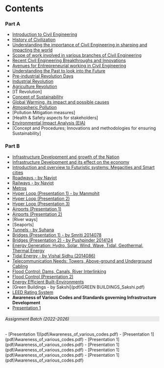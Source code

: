 # Contents

### Part A

- [Introduction to Civil Engineering](pdf/Introduction_CE-ISGI.pdf)
- [History of Civilization](History_of_Civilization.md)
- [Understanding the importance of Civil Engineering in sharping and impacting the world](pdf/Understanding_the_importance_of_civil_engineering_in_shaping_the_world.pdf)
- [Scope of work involved in various branches of Civil Engineering](pdf/Scope_of_work_involved_in_various_branches_of_Civil_Engineering.pdf)
- [Recent Civil Engineering Breakthroughs and Innovations](pdf/Recent_Civil_Engineering_Breakthroughs_and_Innovations.pdf)
- [Avenues for Entrepreneurial working in Civil Engineering](pdf/AVENUES_FOR_ENTREPRENEURIAL_WORKING_IN_CIVIL_ENGINEERING.pdf)  
- [Understanding the Past to look into the Future](pdf/Understanding_the_Past_to_look_into_the_Future.pdf)
- [Pre-industrial Revolution Days](pdf/Pre-Industrial_Revolution_Days.pdf)
- [Industrial Revolution](pdf/Industrial_Revolution.pdf)
- [Agriculture Revolution](pdf/Agriculture_Revolution.pdf)
- [IT Revolution]
- [Concept of Sustainability](pdf/Concept_of_Sustainability.pdf)
- [Global Warming, its impact and possible causes](pdf/Global_Warming.pdf)
- [Atmospheric Pollution](pdf/Atmospheric_Pollution.pdf)
- [Pollution Mitigation measures]
- [Health & Safety aspects for stakeholders]
- [Environmental Impact Analysis (EIA)](pdf/Environment_Impact_Assessment.pdf)
- [Concept and Procedures; Innovations and methodologies for ensuring Sustainability]



### Part B

- [Infrastructure Development and growth of the Nation](pdf/Infrastructure_Development.pdf)
- [Infrastructure Development and its effect on the economy](pdf/Infrastructure_Development_and_its_effect_on_the_economy.pdf)
- [Introduction and overview to Futuristic systems: Megacities and Smart cities](pdf/Introduction_and_overview_to_futuristic_systems.pdf)
- [Roadways - by Navjot](pdf/Roadways.pdf)
- [Railways - by Navjot](pdf/Railways.pdf)
- [Metros](pdf/Metros.pdf)
- [Hyper Loop (Presentation 1) - by Manmohit](pdf/HYPERLOOP_Manmohit.pdf)
- [Hyper Loop (Presentation 2)](pdf/HYPERLOOP.pdf)
- [Hyper Loop (Presentation 3)](pdf/Hyper_loop.pdf)
- [Airports (Presentation 1)](pdf/Airports_1.pdf)
- [Airports (Presentation 2)](pdf/AIRPORT_Musa.pdf)
- [River ways]
- [Seaports]
- [Tunnels - by Suhana](pdf/TUNNELS_Suhana.pdf)
- [Bridges (Presentation 1) - by Smriti 2014078](pdf/Bridges_Smriti_2014078.pdf)
- [Bridges (Presentation 2) - by Pushpinder 2014124](pdf/Bridges_Pushpinder_2014124.pdf)
- [Energy Generation: Hydro, Solar, Wind, Wave, Tidal, Geothermal, Thermal Energy](pdf/ENERGY_GENERATION.pdf)
- [Tidal Energy - by Vishal Sidhu (2014086)](pdf/Tidal_Energy.pdf)
- [Telecommunication Needs: Towers, Above-ground and Underground Cabling](pdf/TELECOMMUNICATION.pdf)
- [Flood Control: Dams, Canals, River Interlinking](pdf/Flood_Control_1.pdf)
- [Flood Control (Presentation 2)](pdf/FLOOD.pdf)
- [Energy Efficient Built-Environments](pdf/Energy_Efficient_Buildings.pdf)
- [Green Buildings - by Sakshi](pdf/GREEN BUILDINGS_Sakshi.pdf)
- [LEED Rating System](pdf/LEED.pdf)
- **Awareness of Various Codes and Standards governing Infrastructure Development**
- [Presentation 1](pdf/Awareness_of_various_codes.pdf)

<h6 style="text-align='center'; Background-color: #EBEBEB">Assignment Batch (2022-2026)</h6>
- [Presentation 1](pdf/Awareness_of_various_codes.pdf)
- [Presentation 1](pdf/Awareness_of_various_codes.pdf)
- [Presentation 1](pdf/Awareness_of_various_codes.pdf)
- [Presentation 1](pdf/Awareness_of_various_codes.pdf)
- [Presentation 1](pdf/Awareness_of_various_codes.pdf)
- [Presentation 1](pdf/Awareness_of_various_codes.pdf)
